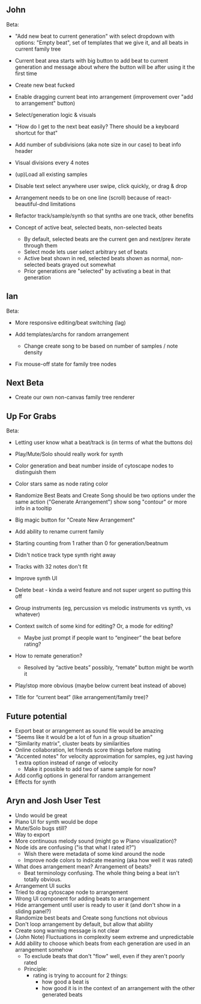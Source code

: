 John
----

Beta:
* "Add new beat to current generation" with select dropdown with options: "Empty beat", set of
  templates that we give it, and all beats in current family tree
* Current beat area starts with big button to add beat to current generation and message about where
  the button will be after using it the first time
* Create new beat fucked


* Enable dragging current beat into arrangement (improvement over "add to arrangement" button)
* Select/generation logic & visuals
* "How do I get to the next beat easily? There should be a keyboard shortcut for that"
* Add number of subdivisions (aka note size in our case) to beat info header
* Visual divisions every 4 notes
* (up)Load all existing samples
* Disable text select anywhere user swipe, click quickly, or drag & drop
* Arrangement needs to be on one line (scroll) because of react-beautiful-dnd limitations
* Refactor track/sample/synth so that synths are one track, other benefits

* Concept of active beat, selected beats, non-selected beats
    * By default, selected beats are the current gen and next/prev iterate through them
    * Select mode lets user select arbitrary set of beats
    * Active beat shown in red, selected beats shown as normal, non-selected beats grayed out somewhat
    * Prior generations are "selected" by activating a beat in that generation


Ian
---

Beta:
* More responsive editing/beat switching (lag)


* Add templates/archs for random arrangement
    * Change create song to be based on number of samples / note density
* Fix mouse-off state for family tree nodes


Next Beta
---------

* Create our own non-canvas family tree renderer


Up For Grabs
------------

Beta:
* Letting user know what a beat/track is (in terms of what the buttons do)
* Play/Mute/Solo should really work for synth
* Color generation and beat number inside of cytoscape nodes to distinguish them
* Color stars same as node rating color
* Randomize Best Beats and Create Song should be two options under the same action
  ("Generate Arrangement") show song "contour" or more info in a tooltip
* Big magic button for "Create New Arrangement"


* Add ability to rename current family
* Starting counting from 1 rather than 0 for generation/beatnum
* Didn't notice track type synth right away
* Tracks with 32 notes don't fit
* Improve synth UI
* Delete beat - kinda a weird feature and not super urgent so putting this off
* Group instruments (eg, percussion vs melodic instruments vs synth, vs whatever)
* Context switch of some kind for editing? Or, a mode for editing?
    * Maybe just prompt if people want to “engineer” the beat before rating?
* How to remate generation?
    * Resolved by “active beats” possibly, “remate” button might be worth it
* Play/stop more obvious (maybe below current beat instead of above)
* Title for “current beat” (like arrangement/family tree)?


Future potential
----------------

* Export beat or arrangement as sound file would be amazing
* "Seems like it would be a lot of fun in a group situation"
* "Similarity matrix", cluster beats by similarities
* Online collaboration, let friends score things before mating
* "Accented notes" for velocity approximation for samples, eg just having 1 extra option instead of range of velocity
    * Make it possible to add two of same sample for now?
* Add config options in general for random arrangement
* Effects for synth


Aryn and Josh User Test
-----------------------

* Undo would be great
* Piano UI for synth would be dope
* Mute/Solo bugs still?
* Way to export
* More continuous melody sound (might go w Piano visualization)?
* Node ids are confusing ("is that what I rated it?")
    * Wish there were metadata of some kind around the node
    * Improve node colors to indicate meaning (aka how well it was rated)
* What does arrangement mean? Arrangement of beats?
    * Beat terminology confusing. The whole thing being a beat isn't totally obvious.
* Arrangement UI sucks
* Tried to drag cytoscape node to arrangement
* Wrong UI component for adding beats to arrangement
* Hide arrangement until user is ready to user it (and don't show in a sliding panel?)
* Randomize best beats and Create song functions not obvious
* Don't loop arrangement by default, but allow that ability
* Create song warning message is not clear
* (John Note) Fluctuations in complexity seem extreme and unpredictable
* Add ability to choose which beats from each generation are used in an arrangement somehow
    * To exclude beats that don't "flow" well, even if they aren't poorly rated
    * Principle:
      * rating is trying to account for 2 things:
        * how good a beat is
        * how good it is in the context of an arrangement with the other generated beats